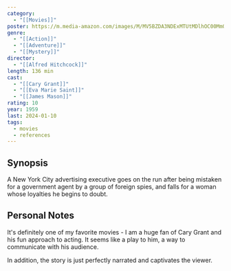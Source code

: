 ```yaml
---
category:
  - "[[Movies]]"
poster: https://m.media-amazon.com/images/M/MV5BZDA3NDExMTUtMDlhOC00MmQ5LWExZGUtYmI1NGVlZWI4OWNiXkEyXkFqcGdeQXVyNjc1NTYyMjg@._V1_SX300.jpg
genre:
  - "[[Action]]"
  - "[[Adventure]]"
  - "[[Mystery]]"
director:
  - "[[Alfred Hitchcock]]"
length: 136 min
cast:
  - "[[Cary Grant]]"
  - "[[Eva Marie Saint]]"
  - "[[James Mason]]"
rating: 10
year: 1959
last: 2024-01-10
tags:
  - movies
  - references
---
```

## Synopsis

A New York City advertising executive goes on the run after being mistaken for a government agent by a group of foreign spies, and falls for a woman whose loyalties he begins to doubt.

## Personal Notes

It's definitely one of my favorite movies - I am a huge fan of Cary Grant and his fun approach to acting. It seems like a play to him, a way to communicate with his audience.

In addition, the story is just perfectly narrated and captivates the viewer. 